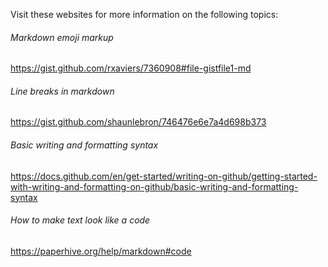 Visit these websites for more information on the following topics:

###### Markdown emoji markup<br>
https://gist.github.com/rxaviers/7360908#file-gistfile1-md

###### Line breaks in markdown<br>
https://gist.github.com/shaunlebron/746476e6e7a4d698b373

###### Basic writing and formatting syntax<br>
https://docs.github.com/en/get-started/writing-on-github/getting-started-with-writing-and-formatting-on-github/basic-writing-and-formatting-syntax

###### How to make text look like a code
https://paperhive.org/help/markdown#code
